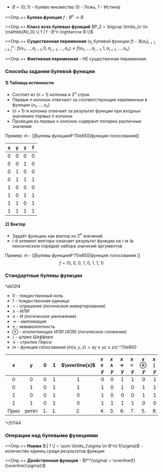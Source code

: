 - $B = \{0, 1\}$ - булево множество (0 - Ложь, 1 - Истина)

==Опр.== **Булева функция** $f : B^n \rightarrow B$

==Опр.== **Класс всех булевых функций** $P_2 = \bigcup \limits_{n \in \mathbb{N}_0} \{ f | f : B^n \rightarrow B \}$

==Опр.== **Существенная переменная** ($x_j$ булевой функции $f$) - $\exists \{\alpha_i\}_{i=1, i \neq j}^n\ :\ f(\alpha_1, ..., \alpha_{j-1}, 0, \alpha_{j+1}, ..., \alpha_n) \neq f(\alpha_1, ..., \alpha_{j-1}, 1, \alpha_{j+1}, ..., \alpha_n)$

==Опр.== **Фиктивная переменная** - НЕ существенная переменная.

### Способы задания булевой функции

#### 1) **Таблица истинности**

- Состоит из $(n+1)$ колонки и $2^n$ строк
- Первые $n$ колонок отвечают за соответствующие переменные в функции ($x_1, ..., x_n$)
- $(n+1)$-я колонка отвечает за результат функции при входных значениях первых $n$ колонок
- Проекция из первых $n$ колонок содержит попарно различные значения

Пример:
$m$ - [[Булевы функции#^70e850|функция голосования]]

| x   | y   | z   | f   |
| --- | --- | --- | --- |
| 0   | 0   | 0   | 0   |
| 0   | 0   | 1   | 0   |
| 0   | 1   | 0   | 0   |
| 0   | 1   | 1   | 1   |
| 1   | 0   | 0   | 0   |
| 1   | 0   | 1   | 1   |
| 1   | 1   | 0   | 1   |
| 1   | 1   | 1   | 1   |



#### 2) **Вектор**

- Задаёт функцию как вектор из $2^n$ значений
- $i$-й элемент вектора означает результат функции на $i$-м (в лексическом порядке) наборе значений аргументов

Пример:
$m$ - [[Булевы функции#^70e850|функция голосования
]]
$$f = (0,\ 0,\ 0,\ 1,\ 0,\ 1,\ 1,\ 1)$$

### Стандартные булевы функции

^eb12f4

- $0$ - *тождественный ноль*
- $1$ - *тождественная единица*
- $\neg$ - *отрицание* (логическое инвертирование)
- $\vee$ - *ИЛИ*
- $\wedge$ - *И* (логическое умножение)
- $\rightarrow$ - *импликация*
- $\equiv$ - *эквивалентность*
- $\oplus$ - *исключающее ИЛИ (XOR)* (логическое сложение)
- $\mid$ - *штрих Шеффера*
- $\downarrow$ - *стрелка Пирса*
- $m$ - *функция голосования* ($m(x, y, z) = xy \vee yz \vee zx$) ^70e850

|  x   |   y   | $0$ | $1$ | $\overline{x}$ | $x \vee y$ | $x \wedge y$ | $x \rightarrow y$ | $x \equiv y$ | $x \oplus y$ | $x \mid y$ | $x \downarrow y$ |
| :--: | :---: | :-: | :-: | :------------: | :--------: | :----------: | :---------------: | :----------: | :----------: | :--------: | :--------------: |
|  0   |   0   |  0  |  1  |       1        |     0      |      0       |         1         |      1       |      0       |     1      |        1         |
|  0   |   1   |  0  |  1  |       1        |     1      |      0       |         1         |      0       |      1       |     1      |        0         |
|  1   |   0   |  0  |  1  |       0        |     1      |      0       |         0         |      0       |      1       |     1      |        0         |
|  1   |   1   |  0  |  1  |       0        |     1      |      1       |         1         |      1       |      0       |     0      |        0         |
| Прио | ритет | 1.  | 1.  |       2.       |     4.     |      3.      |        6.         |      7.      |      5.      |     8.     |        9.        |

^c51144


### Операции над булевыми функциями

==Опр.== **Норма** $\| f \| = \sum \limits_{\sigma \in B^n} f(\sigma)$ - количество единиц среди результатов функции

==Опр.== **Двойственная функция** - $f^*(\sigma) = \overline{f}(\overline{\sigma})$
